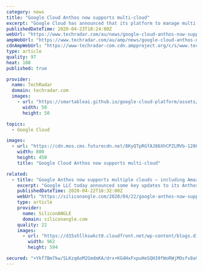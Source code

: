```yaml
---
category: news
title: "Google Cloud Anthos now supports multi-cloud"
excerpt: "Google Cloud has announced that its platform to manage multi-cloud workloads Anthos is now generally available for AWS though the company plans to add support for Microsoft Azure by the end of this year. Anthos aims to deliver on the promise of write once, run anywhere by allowing businesses to run their applications on existing on-prem ..."
publishedDateTime: 2020-04-23T18:24:00Z
webUrl: "https://www.techradar.com/au/news/google-cloud-anthos-now-supports-multi-cloud"
ampWebUrl: "https://www.techradar.com/au/amp/news/google-cloud-anthos-now-supports-multi-cloud"
cdnAmpWebUrl: "https://www-techradar-com.cdn.ampproject.org/c/s/www.techradar.com/au/amp/news/google-cloud-anthos-now-supports-multi-cloud"
type: article
quality: 97
heat: 108
published: true

provider:
  name: TechRadar
  domain: techradar.com
  images:
    - url: "https://smartableai.github.io/google-cloud-platform/assets/images/organizations/techradar.com-50x50.jpg"
      width: 50
      height: 50

topics:
  - Google Cloud

images:
  - url: "https://cdn.mos.cms.futurecdn.net/8KyQTpRGfAJ86XhCPZLMVb-1200-80.jpg"
    width: 800
    height: 450
    title: "Google Cloud Anthos now supports multi-cloud"

related:
  - title: "Google Anthos now supports multiple clouds – including Amazon’s"
    excerpt: "Google LLC today announced some key updates to its Anthos application platform, enabling it to support more workloads in different computing environments at a reduced cost. Google Anthos is a hybrid cloud application development platform that runs atop the open-source Kubernetes container orchestration software. It’s designed to host ..."
    publishedDateTime: 2020-04-22T16:32:00Z
    webUrl: "https://siliconangle.com/2020/04/22/google-anthos-now-supports-multiple-clouds-including-aws/"
    type: article
    provider:
      name: SiliconANGLE
      domain: siliconangle.com
    quality: 22
    images:
      - url: "https://d15shllkswkct0.cloudfront.net/wp-content/blogs.dir/1/files/2020/04/Google-Anthos.png"
        width: 962
        height: 594

secured: "+Ykf7Bm7kw/SLKzq6oM2GmdmKA/drx+KG4HxFxpuHeSQH39fWoRWjMOsfv8a99bCnJmfnqBoqq/y0bhSseyPh4pBV/0NFYiQzzYZEcgfUhPPJCie47SG7V9ZLBgHmp23/KhnkR/4Y11YR6+vfZ3Mv2CuPClsj7bL35gD5aKWFr0elcTT/hw2kbJwcqFxPNYzGSAJxuSD31WXMSrcVgEe3CTBF+bwLUd907D6kECQNcWm//4mOkBbIAh6SwRXaTspyeWCxUZWi8nWlboHbVnBYCjCebMGtBWpPXUvaJjwpmLZpGVh3maggTLMp68NdJMQ;Uzh1P7mN9zyIQ1E2wODwuQ=="
---
```


